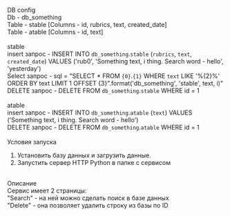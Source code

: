 DB config<br>
Db - db_something<br>
Table - stable [Columns - id, rubrics, text, created_date]<br>
Table - atable [Columns - id, text]<br>
<br>
stable<br>
insert запрос - INSERT INTO `db_something`.`stable` (`rubrics`, `text`, `created_date`) VALUES ('rub0', 'Something text, i thing. Search word - hello', 'yesterday')<br>
Select запрос - sql = "SELECT * FROM `{0}`.`{1}` WHERE `text` LIKE '%{2}%' ORDER BY text LIMIT 1 OFFSET {3}".format('db_something', 'stable', text, i)"<br>
DELETE запрос - DELETE FROM `db_something`.`stable` WHERE id = 1<br>
<br>
atable<br>
insert запрос - INSERT INTO `db_something`.`atable` (`text`) VALUES ('Something text, i thing. Search word - hello')<br>
DELETE запрос - DELETE FROM `db_something`.`atable` WHERE id = 1<br>
<br>
Условия запуска<br>
1. Установить базу данных и загрузить данные.<br>
2. Запустить сервер HTTP Python в папке с сервисом<br>
<br>
Описание<br>
  Сервис имеет 2 страницы: <br> "Search" - на ней можно сделать поиск в базе данных<br>
                            "Delete" - она позволяет удалить строку из базы по ID<br>
